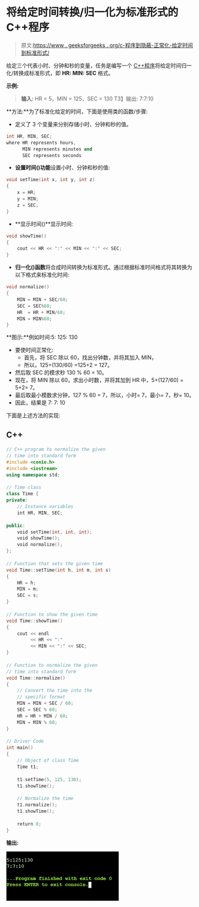 # 将给定时间转换/归一化为标准形式的 C++程序

> 原文:[https://www . geeksforgeeks . org/c-程序到隐蔽-正常化-给定时间到标准形式/](https://www.geeksforgeeks.org/c-program-to-covert-normalize-the-given-time-into-standard-form/)

给定三个代表小时、分钟和秒的变量，任务是编写一个 [C++程序](https://www.geeksforgeeks.org/c-plus-plus/)将给定时间归一化/转换成标准形式，即 **HR: MIN: SEC** 格式。

**示例:**

> **输入:** HR = 5，MIN = 125，SEC = 130
> T3】输出: 7:7:10

**方法:**为了标准化给定的时间，下面是使用类的函数/步骤:

*   定义了 3 个变量来分别存储小时、分钟和秒的值。

```cpp
int HR, MIN, SEC;
where HR represents hours,
      MIN represents minutes and
      SEC represents seconds
```

*   **设置时间()功能**设置小时、分钟和秒的值:

```cpp
void setTime(int x, int y, int z)
{
    x = HR;
    y = MIN;
    z = SEC;
}
```

*   **显示时间()**显示时间:

```cpp
void showTime()
{
    cout << HR << ":" << MIN << ":" << SEC;
}
```

*   **归一化()函数**将合成时间转换为标准形式。通过根据标准时间格式将其转换为以下格式来标准化时间:

```cpp
void normalize()
{
    MIN = MIN + SEC/60;
    SEC = SEC%60;
    HR  = HR + MIN/60;
    MIN = MIN%60;
}
```

**图示:**例如时间:5: 125: 130

*   要使时间正常化:
    *   首先，将 SEC 除以 60，找出分钟数，并将其加入 MIN，
    *   所以，125+(130/60) =125+2 = 127。
*   然后取 SEC 的模求秒 130 % 60 = 10。
*   现在，将 MIN 除以 60，求出小时数，并将其加到 HR 中，5+(127/60) = 5+2= 7。
*   最后取最小模数求分钟，127 % 60 = 7，所以，小时= 7，最小= 7，秒= 10。
*   因此，结果是 7: 7: 10

下面是上述方法的实现:

## C++

```cpp
// C++ program to normalize the given
// time into standard form
#include <conio.h>
#include <iostream>
using namespace std;

// Time class
class Time {
private:
    // Instance variables
    int HR, MIN, SEC;

public:
    void setTime(int, int, int);
    void showTime();
    void normalize();
};

// Function that sets the given time
void Time::setTime(int h, int m, int s)
{
    HR = h;
    MIN = m;
    SEC = s;
}

// Function to show the given time
void Time::showTime()
{
    cout << endl
         << HR << ":"
         << MIN << ":" << SEC;
}

// Function to normalize the given
// time into standard form
void Time::normalize()
{
    // Convert the time into the
    // specific format
    MIN = MIN + SEC / 60;
    SEC = SEC % 60;
    HR = HR + MIN / 60;
    MIN = MIN % 60;
}

// Driver Code
int main()
{
    // Object of class Time
    Time t1;

    t1.setTime(5, 125, 130);
    t1.showTime();

    // Normalize the time
    t1.normalize();
    t1.showTime();

    return 0;
}
```

**输出:**

![](img/4e97484ade8f3981d39af77f6f7a237a.png)